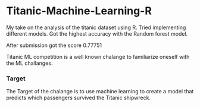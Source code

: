 # Titanic-Machine-Learning-R

My take on the analysis of the titanic dataset using R. Tried implementing different models. Got the highest accuracy with the Random forest model.

After submission got the score 0.77751 


Titanic ML competition is a well known chalange to familiarize oneself with the ML challanges.

### Target

The Target of the chalange is to use machine learning to create a model that predicts which passengers survived the Titanic shipwreck.
